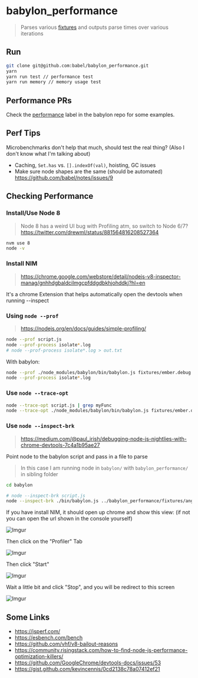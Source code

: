 # babylon_performance

> Parses various [fixtures](/fixtures) and outputs parse times over various iterations

## Run

```sh
git clone git@github.com:babel/babylon_performance.git
yarn
yarn run test // performance test
yarn run memory // memory usage test
```

## Performance PRs

Check the [performance](https://github.com/babel/babylon/issues?utf8=%E2%9C%93&q=label%3Aperformance%20is%3Aboth) label in the babylon repo for some examples.

## Perf Tips

Microbenchmarks don't help that much, should test the real thing? (Also I don't know what I'm talking about)

- Caching, `Set.has` vs. `[].indexOf(val)`, hoisting, GC issues
- Make sure node shapes are the same (should be automated) https://github.com/babel/notes/issues/9

## Checking Performance

### Install/Use Node 8

> Node 8 has a weird UI bug with Profiling atm, so switch to Node 6/7? https://twitter.com/drewml/status/881564816208527364

```sh
nvm use 8
node -v
```

### Install NIM

> https://chrome.google.com/webstore/detail/nodejs-v8-inspector-manag/gnhhdgbaldcilmgcpfddgdbkhjohddkj?hl=en

It's a chrome Extension that helps automatically open the devtools when running --inspect

### Using `node --prof`

> https://nodejs.org/en/docs/guides/simple-profiling/

```sh
node --prof script.js
node --prof-process isolate*.log
# node --prof-process isolate*.log > out.txt
```

With babylon:

```sh
node --prof ./node_modules/babylon/bin/babylon.js fixtures/ember.debug.js
node --prof-process isolate*.log
```

### Use `node --trace-opt`

```sh
node --trace-opt script.js | grep myFunc
node --trace-opt ./node_modules/babylon/bin/babylon.js fixtures/ember.debug.js
```

### Use `node --inspect-brk`

> https://medium.com/@paul_irish/debugging-node-js-nightlies-with-chrome-devtools-7c4a1b95ae27

Point node to the babylon script and pass in a file to parse

> In this case I am running node in `babylon/` with `babylon_performance/` in sibling folder

```sh
cd babylon

# node --inspect-brk script.js
node --inspect-brk ./bin/babylon.js ../babylon_performance/fixtures/angular.js
```

If you have install NIM, it should open up chrome and show this view: (if not you can open the url shown in the console yourself)

![Imgur](http://i.imgur.com/i7YIyrH.png)

Then click on the "Profiler" Tab

![Imgur](http://i.imgur.com/MI0IrZ9.png)

Then click "Start"

![Imgur](http://i.imgur.com/XGKKjRy.png)

Wait a little bit and click "Stop", and you will be redirect to this screen

![Imgur](http://i.imgur.com/9wYUfXV.png)

## Some Links

- https://jsperf.com/
- https://esbench.com/bench
- https://github.com/vhf/v8-bailout-reasons
- https://community.risingstack.com/how-to-find-node-js-performance-optimization-killers/
- https://github.com/GoogleChrome/devtools-docs/issues/53
- https://gist.github.com/kevincennis/0cd2138c78a07412ef21
